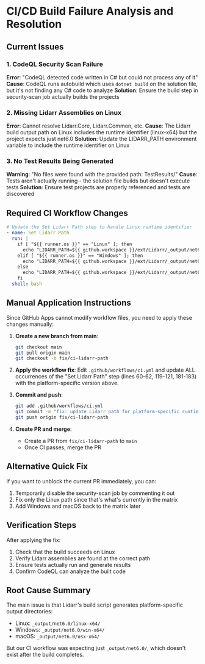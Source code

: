 # CI/CD Build Failure Analysis and Resolution

## Current Issues

### 1. CodeQL Security Scan Failure
**Error**: "CodeQL detected code written in C# but could not process any of it"
**Cause**: CodeQL runs autobuild which uses `dotnet build` on the solution file, but it's not finding any C# code to analyze
**Solution**: Ensure the build step in security-scan job actually builds the projects

### 2. Missing Lidarr Assemblies on Linux
**Error**: Cannot resolve Lidarr.Core, Lidarr.Common, etc.
**Cause**: The Lidarr build output path on Linux includes the runtime identifier (linux-x64) but the project expects just net6.0
**Solution**: Update the LIDARR_PATH environment variable to include the runtime identifier on Linux

### 3. No Test Results Being Generated
**Warning**: "No files were found with the provided path: TestResults/"
**Cause**: Tests aren't actually running - the solution file builds but doesn't execute tests
**Solution**: Ensure test projects are properly referenced and tests are discovered

## Required CI Workflow Changes

```yaml
# Update the Set Lidarr Path step to handle Linux runtime identifier
- name: Set Lidarr Path
  run: |
    if [ "${{ runner.os }}" == "Linux" ]; then
      echo "LIDARR_PATH=${{ github.workspace }}/ext/Lidarr/_output/net6.0/linux-x64" >> $GITHUB_ENV
    elif [ "${{ runner.os }}" == "Windows" ]; then
      echo "LIDARR_PATH=${{ github.workspace }}/ext/Lidarr/_output/net6.0/win-x64" >> $GITHUB_ENV
    else
      echo "LIDARR_PATH=${{ github.workspace }}/ext/Lidarr/_output/net6.0/osx-x64" >> $GITHUB_ENV
    fi
  shell: bash
```

## Manual Application Instructions

Since GitHub Apps cannot modify workflow files, you need to apply these changes manually:

1. **Create a new branch from main**:
   ```bash
   git checkout main
   git pull origin main
   git checkout -b fix/ci-lidarr-path
   ```

2. **Apply the workflow fix**:
   Edit `.github/workflows/ci.yml` and update ALL occurrences of the "Set Lidarr Path" step (lines 60-62, 119-121, 181-183) with the platform-specific version above.

3. **Commit and push**:
   ```bash
   git add .github/workflows/ci.yml
   git commit -m "fix: update Lidarr path for platform-specific runtime identifiers"
   git push origin fix/ci-lidarr-path
   ```

4. **Create PR and merge**:
   - Create a PR from `fix/ci-lidarr-path` to `main`
   - Once CI passes, merge the PR

## Alternative Quick Fix

If you want to unblock the current PR immediately, you can:

1. Temporarily disable the security-scan job by commenting it out
2. Fix only the Linux path since that's what's currently in the matrix
3. Add Windows and macOS back to the matrix later

## Verification Steps

After applying the fix:
1. Check that the build succeeds on Linux
2. Verify Lidarr assemblies are found at the correct path
3. Ensure tests actually run and generate results
4. Confirm CodeQL can analyze the built code

## Root Cause Summary

The main issue is that Lidarr's build script generates platform-specific output directories:
- Linux: `_output/net6.0/linux-x64/`
- Windows: `_output/net6.0/win-x64/`
- macOS: `_output/net6.0/osx-x64/`

But our CI workflow was expecting just `_output/net6.0/`, which doesn't exist after the build completes.